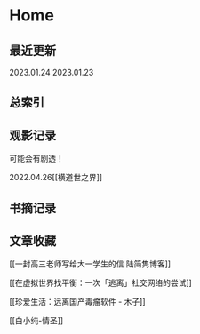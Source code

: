 # Home

## 最近更新
2023.01.24
2023.01.23

## 总索引


## 观影记录
可能会有剧透！

2022.04.26[[横道世之界]]

## 书摘记录

## 文章收藏
[[一封高三老师写给大一学生的信  陆简隽博客]]

[[在虚拟世界找平衡：一次「逃离」社交网络的尝试]]

[[珍爱生活：远离国产毒瘤软件 - 木子]]


[[白小纯-情圣]]